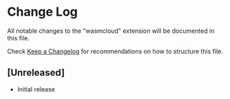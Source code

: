 # Change Log

All notable changes to the "wasmcloud" extension will be documented in this file.

Check [Keep a Changelog](http://keepachangelog.com/) for recommendations on how to structure this file.

## [Unreleased]

- Initial release
